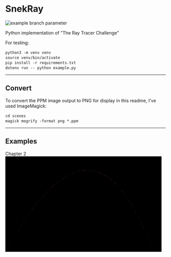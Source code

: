 # SnekRay
![example branch parameter](https://github.com/vextor22/snekray/actions/workflows/python-package.yml/badge.svg?branch=main)


Python implementation of "The Ray Tracer Challenge"

For testing:
```
python3 -m venv venv
source venv/bin/activate
pip install -r requirements.txt
dotenv run -- python example.py
```
---
## Convert
To convert the PPM image output to PNG for display in this readme, I've used ImageMagick:
```
cd scenes
magick mogrify -format png *.ppm
```
---
## Examples

Chapter 2
<img src="./scenes/output.png?raw=true" height="300">
